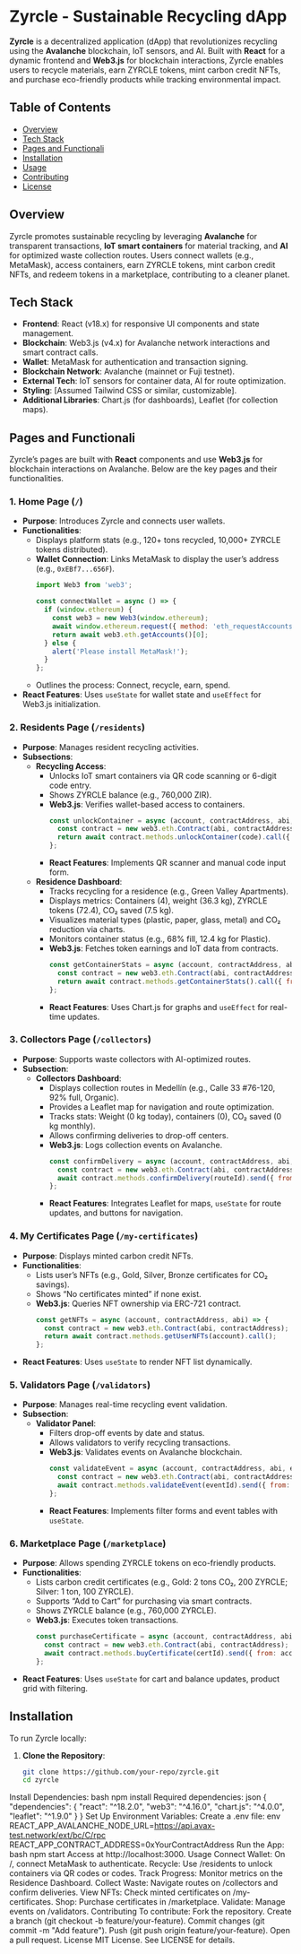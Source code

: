 # Zyrcle - Sustainable Recycling dApp

**Zyrcle** is a decentralized application (dApp) that revolutionizes recycling using the **Avalanche** blockchain, IoT sensors, and AI. Built with **React** for a dynamic frontend and **Web3.js** for blockchain interactions, Zyrcle enables users to recycle materials, earn ZYRCLE tokens, mint carbon credit NFTs, and purchase eco-friendly products while tracking environmental impact.

## Table of Contents

- [Overview](#overview)
- [Tech Stack](#tech-stack)
- [Pages and Functionali](#pages-and-functionalities)
- [Installation](#installation)
- [Usage](#usage)
- [Contributing](#contributing)
- [License](#license)

## Overview

Zyrcle promotes sustainable recycling by leveraging **Avalanche** for transparent transactions, **IoT smart containers** for material tracking, and **AI** for optimized waste collection routes. Users connect wallets (e.g., MetaMask), access containers, earn ZYRCLE tokens, mint carbon credit NFTs, and redeem tokens in a marketplace, contributing to a cleaner planet.

## Tech Stack

- **Frontend**: React (v18.x) for responsive UI components and state management.
- **Blockchain**: Web3.js (v4.x) for Avalanche network interactions and smart contract calls.
- **Wallet**: MetaMask for authentication and transaction signing.
- **Blockchain Network**: Avalanche (mainnet or Fuji testnet).
- **External Tech**: IoT sensors for container data, AI for route optimization.
- **Styling**: [Assumed Tailwind CSS or similar, customizable].
- **Additional Libraries**: Chart.js (for dashboards), Leaflet (for collection maps).

## Pages and Functionali

Zyrcle’s pages are built with **React** components and use **Web3.js** for blockchain interactions on Avalanche. Below are the key pages and their functionalities.

### 1. Home Page (`/`)

- **Purpose**: Introduces Zyrcle and connects user wallets.
- **Functionalities**:
  - Displays platform stats (e.g., 120+ tons recycled, 10,000+ ZYRCLE tokens distributed).
  - **Wallet Connection**: Links MetaMask to display the user’s address (e.g., `0xEBf7...656F`).
    ```javascript
    import Web3 from 'web3';

    const connectWallet = async () => {
      if (window.ethereum) {
        const web3 = new Web3(window.ethereum);
        await window.ethereum.request({ method: 'eth_requestAccounts' });
        return await web3.eth.getAccounts()[0];
      } else {
        alert('Please install MetaMask!');
      }
    };
    ```
  - Outlines the process: Connect, recycle, earn, spend.
- **React Features**: Uses `useState` for wallet state and `useEffect` for Web3.js initialization.

### 2. Residents Page (`/residents`)

- **Purpose**: Manages resident recycling activities.
- **Subsections**:
  - **Recycling Access**:
    - Unlocks IoT smart containers via QR code scanning or 6-digit code entry.
    - Shows ZYRCLE balance (e.g., 760,000 ZIR).
    - **Web3.js**: Verifies wallet-based access to containers.
      ```javascript
      const unlockContainer = async (account, contractAddress, abi, code) => {
        const contract = new web3.eth.Contract(abi, contractAddress);
        return await contract.methods.unlockContainer(code).call({ from: account });
      };
      ```
    - **React Features**: Implements QR scanner and manual code input form.
  - **Residence Dashboard**:
    - Tracks recycling for a residence (e.g., Green Valley Apartments).
    - Displays metrics: Containers (4), weight (36.3 kg), ZYRCLE tokens (72.4), CO₂ saved (7.5 kg).
    - Visualizes material types (plastic, paper, glass, metal) and CO₂ reduction via charts.
    - Monitors container status (e.g., 68% fill, 12.4 kg for Plastic).
    - **Web3.js**: Fetches token earnings and IoT data from contracts.
      ```javascript
      const getContainerStats = async (account, contractAddress, abi) => {
        const contract = new web3.eth.Contract(abi, contractAddress);
        return await contract.methods.getContainerStats().call({ from: account });
      };
      ```
    - **React Features**: Uses Chart.js for graphs and `useEffect` for real-time updates.

### 3. Collectors Page (`/collectors`)

- **Purpose**: Supports waste collectors with AI-optimized routes.
- **Subsection**:
  - **Collectors Dashboard**:
    - Displays collection routes in Medellín (e.g., Calle 33 #76-120, 92% full, Organic).
    - Provides a Leaflet map for navigation and route optimization.
    - Tracks stats: Weight (0 kg today), containers (0), CO₂ saved (0 kg monthly).
    - Allows confirming deliveries to drop-off centers.
    - **Web3.js**: Logs collection events on Avalanche.
      ```javascript
      const confirmDelivery = async (account, contractAddress, abi, routeId) => {
        const contract = new web3.eth.Contract(abi, contractAddress);
        await contract.methods.confirmDelivery(routeId).send({ from: account });
      };
      ```
    - **React Features**: Integrates Leaflet for maps, `useState` for route updates, and buttons for navigation.

### 4. My Certificates Page (`/my-certificates`)

- **Purpose**: Displays minted carbon credit NFTs.
- **Functionalities**:
  - Lists user’s NFTs (e.g., Gold, Silver, Bronze certificates for CO₂ savings).
  - Shows “No certificates minted” if none exist.
  - **Web3.js**: Queries NFT ownership via ERC-721 contract.
    ```javascript
    const getNFTs = async (account, contractAddress, abi) => {
      const contract = new web3.eth.Contract(abi, contractAddress);
      return await contract.methods.getUserNFTs(account).call();
    };
    ```
- **React Features**: Uses `useState` to render NFT list dynamically.

### 5. Validators Page (`/validators`)

- **Purpose**: Manages real-time recycling event validation.
- **Subsection**:
  - **Validator Panel**:
    - Filters drop-off events by date and status.
    - Allows validators to verify recycling transactions.
    - **Web3.js**: Validates events on Avalanche blockchain.
      ```javascript
      const validateEvent = async (account, contractAddress, abi, eventId) => {
        const contract = new web3.eth.Contract(abi, contractAddress);
        await contract.methods.validateEvent(eventId).send({ from: account });
      };
      ```
    - **React Features**: Implements filter forms and event tables with `useState`.

### 6. Marketplace Page (`/marketplace`)

- **Purpose**: Allows spending ZYRCLE tokens on eco-friendly products.
- **Functionalities**:
  - Lists carbon credit certificates (e.g., Gold: 2 tons CO₂, 200 ZYRCLE; Silver: 1 ton, 100 ZYRCLE).
  - Supports “Add to Cart” for purchasing via smart contracts.
  - Shows ZYRCLE balance (e.g., 760,000 ZYRCLE).
  - **Web3.js**: Executes token transactions.
    ```javascript
    const purchaseCertificate = async (account, contractAddress, abi, certId, price) => {
      const contract = new web3.eth.Contract(abi, contractAddress);
      await contract.methods.buyCertificate(certId).send({ from: account, value: price });
    };
    ```
- **React Features**: Uses `useState` for cart and balance updates, product grid with filtering.

## Installation

To run Zyrcle locally:

1. **Clone the Repository**:
   ```bash
   git clone https://github.com/your-repo/zyrcle.git
   cd zyrcle
Install Dependencies:
bash
npm install
Required dependencies:
json
{
  "dependencies": {
    "react": "^18.2.0",
    "web3": "^4.16.0",
    "chart.js": "^4.0.0",
    "leaflet": "^1.9.0"
  }
}
Set Up Environment Variables:
Create a .env file:
env
REACT_APP_AVALANCHE_NODE_URL=https://api.avax-test.network/ext/bc/C/rpc
REACT_APP_CONTRACT_ADDRESS=0xYourContractAddress
Run the App:
bash
npm start
Access at http://localhost:3000.
Usage
Connect Wallet: On /, connect MetaMask to authenticate.
Recycle: Use /residents to unlock containers via QR codes or codes.
Track Progress: Monitor metrics on the Residence Dashboard.
Collect Waste: Navigate routes on /collectors and confirm deliveries.
View NFTs: Check minted certificates on /my-certificates.
Shop: Purchase certificates in /marketplace.
Validate: Manage events on /validators.
Contributing
To contribute:
Fork the repository.
Create a branch (git checkout -b feature/your-feature).
Commit changes (git commit -m "Add feature").
Push (git push origin feature/your-feature).
Open a pull request.
License
MIT License. See LICENSE for details.
